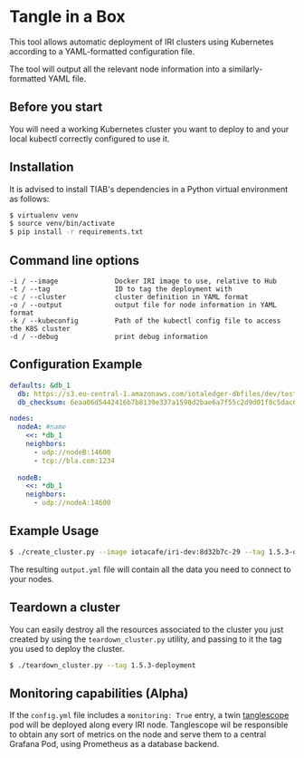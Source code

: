 # Tangle in a Box
This tool allows automatic deployment of IRI clusters using Kubernetes according to a YAML-formatted configuration file.

The tool will output all the relevant node information into a similarly-formatted YAML file.

## Before you start

You will need a working Kubernetes cluster you want to deploy to and your local kubectl correctly configured to use it.

## Installation

It is advised to install TIAB's dependencies in a Python virtual environment as follows:

```bash
$ virtualenv venv
$ source venv/bin/activate
$ pip install -r requirements.txt
```

## Command line options

```
-i / --image              Docker IRI image to use, relative to Hub
-t / --tag                ID to tag the deployment with
-c / --cluster            cluster definition in YAML format
-o / --output             output file for node information in YAML format
-k / --kubeconfig         Path of the kubectl config file to access the K8S cluster
-d / --debug              print debug information
```

## Configuration Example

```yaml
defaults: &db_1
  db: https://s3.eu-central-1.amazonaws.com/iotaledger-dbfiles/dev/testnet_files.tgz
  db_checksum: 6eaa06d5442416b7b8139e337a1598d2bae6a7f55c2d9d01f8c5dac69c004f75

nodes:
  nodeA: #name
    <<: *db_1
    neighbors:
      - udp://nodeB:14600
      - tcp://bla.com:1234
  
  nodeB:
    <<: *db_1
    neighbors:
      - udp://nodeA:14600

```

## Example Usage

```bash
$ ./create_cluster.py --image iotacafe/iri-dev:8d32b7c-29 --tag 1.5.3-deployment --cluster config.yml --output output.yml 
```

The resulting `output.yml` file will contain all the data you need to connect to your nodes.

## Teardown a cluster

You can easily destroy all the resources associated to the cluster you just created by using the `teardown_cluster.py` utility, and passing to it the tag you used to deploy the cluster.

```bash
$ ./teardown_cluster.py --tag 1.5.3-deployment
```

## Monitoring capabilities (Alpha)

If the `config.yml` file includes a `monitoring: True` entry, a twin [tanglescope](https://github.com/iotaledger/entangled) pod will be deployed along every IRI node. Tanglescope wil be responsible to obtain any sort of metrics on the node and serve them to a central Grafana Pod, using Prometheus as a database backend.



